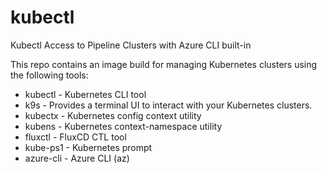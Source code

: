 # kubectl
Kubectl Access to Pipeline Clusters with Azure CLI built-in

This repo contains an image build for managing Kubernetes clusters using the following tools:
* kubectl - Kubernetes CLI tool
* k9s - Provides a terminal UI to interact with your Kubernetes clusters.
* kubectx - Kubernetes config context utility
* kubens - Kubernetes context-namespace utility
* fluxctl - FluxCD CTL tool
* kube-ps1 - Kubernetes prompt
* azure-cli - Azure CLI (az)

